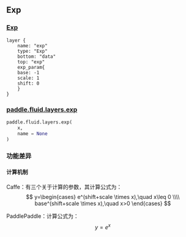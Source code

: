 ## Exp


### [Exp](http://caffe.berkeleyvision.org/tutorial/layers/exp.html)
```
layer {
    name: "exp"
    type: "Exp"
    bottom: "data"
    top: "exp"	
    exp_param{
	base: -1
	scale: 1
	shift: 0
    }
}
```


### [paddle.fluid.layers.exp](http://paddlepaddle.org/documentation/docs/zh/1.3/api_cn/layers_cn.html#permalink-186-exp)
```python
paddle.fluid.layers.exp(
    x,
    name = None
)
```  

### 功能差异
#### 计算机制
Caffe：有三个关于计算的参数，其计算公式为：  
$$
y=\begin{cases}
e^(shift+scale \times x),\quad x\leq 0 \\\\
base^(shift+scale \times x),\quad x>0
\end{cases}
$$
         

PaddlePaddle：计算公式为：$$y=e^x$$

